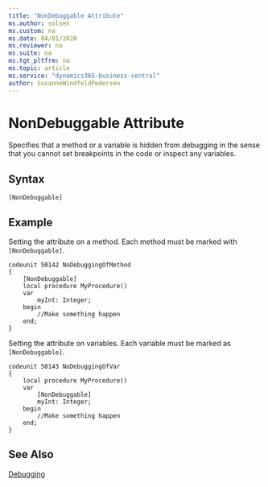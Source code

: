 ```yaml
---
title: "NonDebuggable Attribute"
ms.author: solsen
ms.custom: na
ms.date: 04/01/2020
ms.reviewer: na
ms.suite: na
ms.tgt_pltfrm: na
ms.topic: article
ms.service: "dynamics365-business-central"
author: SusanneWindfeldPedersen
---
```


# NonDebuggable Attribute
Specifies that a method or a variable is hidden from debugging in the sense that you cannot set breakpoints in the code or inspect any variables.

## Syntax  
```  
[NonDebuggable]
```
  
## Example
Setting the attribute on a method. Each method must be marked with `[NonDebuggable]`.

```
codeunit 50142 NoDebuggingOfMethod
{
    [NonDebuggable]
    local procedure MyProcedure()
    var
        myInt: Integer;
    begin
        //Make something happen
    end;
}

```

Setting the attribute on variables. Each variable must be marked as `[NonDebuggable]`.
```
codeunit 50143 NoDebuggingOfVar 
{
    local procedure MyProcedure()
    var
        [NonDebuggable]
        myInt: Integer;
    begin
        //Make something happen
    end;
}

```
  
## See Also  
[Debugging](../devenv-debugging.md)